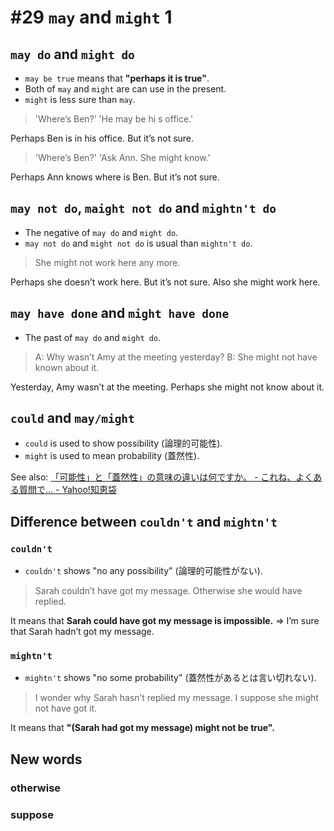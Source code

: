 # #29 `may` and `might` 1

## `may do` and `might do`

- `may be true` means that **"perhaps it is true"**.
- Both of `may` and `might` are can use in the present.
- `might` is less sure than `may`.

> 'Where’s Ben?’ 'He may be hi	s office.'

Perhaps Ben is in his office. But it’s not sure.

> 'Where’s Ben?' 'Ask Ann. She might know.'

Perhaps Ann knows where is Ben. But it’s not sure.

## `may not do`, `maight not do` and `mightn't do`

- The negative of `may do` and `might do`.
- `may not do` and `might not do` is usual than `mightn't do`.

> She might not work here any more.

Perhaps she doesn’t work here. But it’s not sure. Also she might work here.

## `may have done` and `might have done`

- The past of `may do` and `might do`.

> A: Why wasn’t Amy at the meeting yesterday?
> B: She might not have known about it.

Yesterday, Amy wasn’t at the meeting. Perhaps she might not know about it.

## `could` and `may/might`

- `could` is used to show possibility (論理的可能性).
- `might` is used to mean probability (蓋然性).

See also: [「可能性」と「蓋然性」の意味の違いは何ですか。 - これね、よくある質問で… - Yahoo!知恵袋](https://detail.chiebukuro.yahoo.co.jp/qa/question_detail/q12100442507)

## Difference between `couldn't` and `mightn't`

### `couldn't`

- `couldn't` shows "no any possibility" (論理的可能性がない).

> Sarah couldn’t have got my message. Otherwise she would have replied.

It means that **Sarah could have got my message is impossible.**
=> I’m sure that Sarah hadn’t got my message.

### `mightn't`

- `mightn't` shows "no some probability" (蓋然性があるとは言い切れない).

> I wonder why Sarah hasn’t replied my message. I suppose she might not have got it.

It means that **"(Sarah had got my message) might not be true".**

## New words

### otherwise

### suppose

